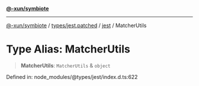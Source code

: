 [**@-xun/symbiote**](../../../../../README.md)

***

[@-xun/symbiote](../../../../../README.md) / [types/jest.patched](../../../README.md) / [jest](../README.md) / MatcherUtils

# Type Alias: MatcherUtils

> **MatcherUtils**: `MatcherUtils` & `object`

Defined in: node\_modules/@types/jest/index.d.ts:622
